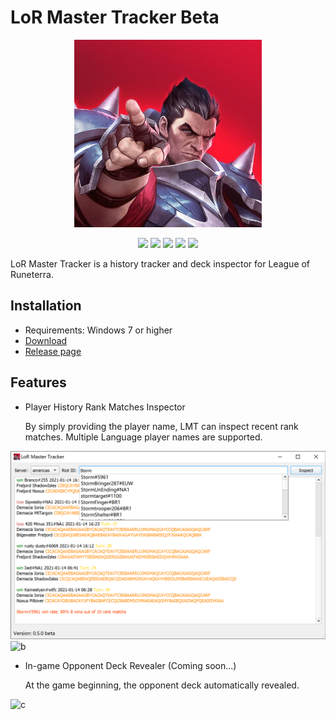 
# LoR Master Tracker Beta

<p align="center">
<img src="Preview/logo.jpg"width="300" height="300"/>
</p>

<p align="center">
    <a href=""><img src="https://img.shields.io/badge/version-0.5.0Beta-blue.svg"/></a>
    <a href=""><img src="https://img.shields.io/badge/language-Python-<COLOR>.svg"/></a>
    <a href=""><img src="https://img.shields.io/badge/platform-Windows -lightgrey.svg"/></a>
    <a href=""><img src="https://img.shields.io/github/license/mashape/apistatus.svg"/></a>
    <a href=""><img src="https://img.shields.io/badge/中文-README-orange.svg"/></a>
</p>

LoR Master Tracker is a history tracker and deck inspector for League of Runeterra.

## Installation

* Requirements: Windows 7 or higher
* [Download](https://github.com/shaobaili3/lor_master/releases)
* [Release page](https://github.com/shaobaili3/lor_master/releases)

## Features

* Player History Rank Matches Inspector

    By simply providing the player name, LMT can inspect recent rank matches. Multiple Language player names are supported.

![a](Preview/1.png)
![b](Preview/2.gif)

* In-game Opponent Deck Revealer (Coming soon...)

    At the game beginning, the opponent deck automatically revealed.

![c](Preview/3.png)